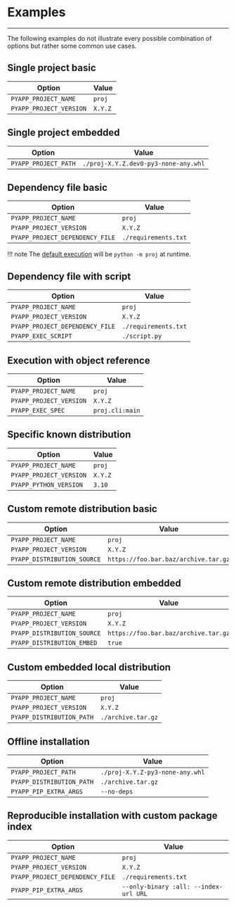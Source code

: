 # Examples

-----

The following examples do not illustrate every possible combination of options but rather some common use cases.

## Single project basic

| Option | Value |
| --- | --- |
| `PYAPP_PROJECT_NAME` | `proj` |
| `PYAPP_PROJECT_VERSION` | `X.Y.Z` |

## Single project embedded

| Option | Value |
| --- | --- |
| `PYAPP_PROJECT_PATH` | `./proj-X.Y.Z.dev0-py3-none-any.whl` |

## Dependency file basic

| Option | Value |
| --- | --- |
| `PYAPP_PROJECT_NAME` | `proj` |
| `PYAPP_PROJECT_VERSION` | `X.Y.Z` |
| `PYAPP_PROJECT_DEPENDENCY_FILE` | `./requirements.txt` |

!!! note
    The [default execution](config/project.md#execution-mode) will be `python -m proj` at runtime.

## Dependency file with script

| Option | Value |
| --- | --- |
| `PYAPP_PROJECT_NAME` | `proj` |
| `PYAPP_PROJECT_VERSION` | `X.Y.Z` |
| `PYAPP_PROJECT_DEPENDENCY_FILE` | `./requirements.txt` |
| `PYAPP_EXEC_SCRIPT` | `./script.py` |

## Execution with object reference

| Option | Value |
| --- | --- |
| `PYAPP_PROJECT_NAME` | `proj` |
| `PYAPP_PROJECT_VERSION` | `X.Y.Z` |
| `PYAPP_EXEC_SPEC` | `proj.cli:main` |

## Specific known distribution

| Option | Value |
| --- | --- |
| `PYAPP_PROJECT_NAME` | `proj` |
| `PYAPP_PROJECT_VERSION` | `X.Y.Z` |
| `PYAPP_PYTHON_VERSION` | `3.10` |

## Custom remote distribution basic

| Option | Value |
| --- | --- |
| `PYAPP_PROJECT_NAME` | `proj` |
| `PYAPP_PROJECT_VERSION` | `X.Y.Z` |
| `PYAPP_DISTRIBUTION_SOURCE` | `https://foo.bar.baz/archive.tar.gz` |

## Custom remote distribution embedded

| Option | Value |
| --- | --- |
| `PYAPP_PROJECT_NAME` | `proj` |
| `PYAPP_PROJECT_VERSION` | `X.Y.Z` |
| `PYAPP_DISTRIBUTION_SOURCE` | `https://foo.bar.baz/archive.tar.gz` |
| `PYAPP_DISTRIBUTION_EMBED` | `true` |

## Custom embedded local distribution

| Option | Value |
| --- | --- |
| `PYAPP_PROJECT_NAME` | `proj` |
| `PYAPP_PROJECT_VERSION` | `X.Y.Z` |
| `PYAPP_DISTRIBUTION_PATH` | `./archive.tar.gz` |

## Offline installation

| Option | Value |
| --- | --- |
| `PYAPP_PROJECT_PATH` | `./proj-X.Y.Z-py3-none-any.whl` |
| `PYAPP_DISTRIBUTION_PATH` | `./archive.tar.gz` |
| `PYAPP_PIP_EXTRA_ARGS` | `--no-deps` |

## Reproducible installation with custom package index

| Option | Value |
| --- | --- |
| `PYAPP_PROJECT_NAME` | `proj` |
| `PYAPP_PROJECT_VERSION` | `X.Y.Z` |
| `PYAPP_PROJECT_DEPENDENCY_FILE` | `./requirements.txt` |
| `PYAPP_PIP_EXTRA_ARGS` | `--only-binary :all: --index-url URL` |
